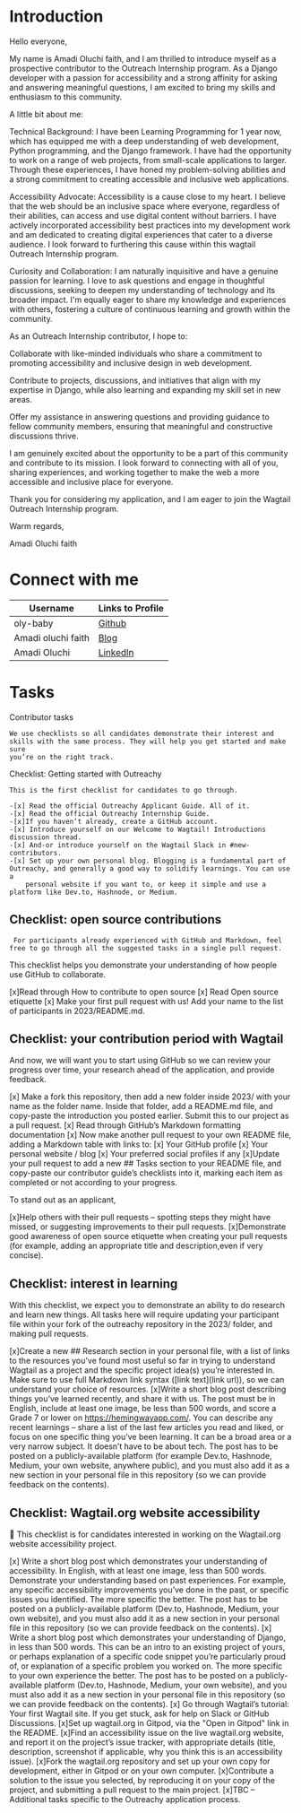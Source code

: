 # Introduction
Hello everyone,

My name is Amadi Oluchi faith, and I am thrilled to introduce myself as a prospective contributor to the Outreach Internship program. As a Django developer with a passion for accessibility and a strong affinity for asking and answering meaningful questions, I am excited to bring my skills and enthusiasm to this community.

A little bit about me:

Technical Background: I have been Learning Programming  for 1 year now, which has equipped me with a deep understanding of web development, Python programming, and the Django framework. I have had the opportunity to work on a range of web projects, from small-scale applications to larger. Through these experiences, I have honed my problem-solving abilities and a strong commitment to creating accessible and inclusive web applications.

Accessibility Advocate: Accessibility is a cause close to my heart. I believe that the web should be an inclusive space where everyone, regardless of their abilities, can access and use digital content without barriers. I have actively incorporated accessibility best practices into my development work and am dedicated to creating digital experiences that cater to a diverse audience. I look forward to furthering this cause within this wagtail Outreach Internship program.

Curiosity and Collaboration: I am naturally inquisitive and have a genuine passion for learning. I love to ask questions and engage in thoughtful discussions, seeking to deepen my understanding of technology and its broader impact. I'm equally eager to share my knowledge and experiences with others, fostering a culture of continuous learning and growth within the community.

As an Outreach Internship contributor, I hope to:

Collaborate with like-minded individuals who share a commitment to promoting accessibility and inclusive design in web development.

Contribute to projects, discussions, and initiatives that align with my expertise in Django, while also learning and expanding my skill set in new areas.

    
Offer my assistance in answering questions and providing guidance to fellow community members, ensuring that meaningful and constructive discussions thrive.

I am genuinely excited about the opportunity to be a part of this community and contribute to its mission. I look forward to connecting with all of you, sharing experiences, and working together to make the web a more accessible and inclusive place for everyone.

Thank you for considering my application, and I am eager to join the Wagtail  Outreach Internship program.

Warm regards,

Amadi Oluchi faith



# Connect with me
| Username | Links to Profile | 
| -------- | -------- | 
| oly-baby| [Github](https://github.com/oly-baby)  | 
| Amadi oluchi faith | [Blog](https://medium.com/@aoluchi61)| 
| Amadi Oluchi | [Linkedln](https://www.linkedin.com/in/amadi-oluchi-76526722b?utm_source=share&utm_campaign=share_via&utm_content=profile&utm_medium=android_app) | 

# Tasks
 Contributor tasks

    We use checklists so all candidates demonstrate their interest and skills with the same process. They will help you get started and make sure 
    you’re on the right track.
 Checklist: Getting started with Outreachy

    This is the first checklist for candidates to go through.

    -[x] Read the official Outreachy Applicant Guide. All of it.
    -[x] Read the official Outreachy Internship Guide.
    -[x]If you haven’t already, create a GitHub account.
    -[x] Introduce yourself on our Welcome to Wagtail! Introductions discussion thread.
    -[x] And-or introduce yourself on the Wagtail Slack in #new-contributors.
    -[x] Set up your own personal blog. Blogging is a fundamental part of Outreachy, and generally a good way to solidify learnings. You can use a 
        personal website if you want to, or keep it simple and use a platform like Dev.to, Hashnode, or Medium.

## Checklist: open source contributions

     For participants already experienced with GitHub and Markdown, feel free to go through all the suggested tasks in a single pull request.

   This checklist helps you demonstrate your understanding of how people use GitHub to collaborate.

   [x]Read through How to contribute to open source
   [x] Read Open source etiquette
   [x] Make your first pull request with us! Add your name to the list of participants in 2023/README.md.

## Checklist: your contribution period with Wagtail

   And now, we will want you to start using GitHub so we can review your progress over time, your research ahead of the application, and provide 
   feedback.

   [x] Make a fork this repository, then add a new folder inside 2023/ with your name as the folder name. Inside that folder, add a README.md file, and 
       copy-paste the introduction you posted earlier. Submit this to our project as a pull request.
   [x] Read through GitHub’s Markdown formatting documentation
   [x] Now make another pull request to your own README file, adding a Markdown table with links to:
       [x] Your GitHub profile
       [x] Your personal website / blog
       [x] Your preferred social profiles if any
   [x]Update your pull request to add a new ## Tasks section to your README file, and copy-paste our contributor guide’s checklists into it, 
      marking each item as completed or not according to your progress.

  To stand out as an applicant,

  [x]Help others with their pull requests – spotting steps they might have missed, or suggesting improvements to their pull requests.
  [x]Demonstrate good awareness of open source etiquette when creating your pull requests (for example, adding an appropriate title and 
  description,even if very concise).

## Checklist: interest in learning

   With this checklist, we expect you to demonstrate an ability to do research and learn new things. All tasks here will require updating your 
   participant file within your fork of the outreachy repository in the 2023/ folder, and making pull requests.

   [x]Create a new ## Research section in your personal file, with a list of links to the resources you’ve found most useful so far in trying to 
      understand Wagtail as a project and the specific project idea(s) you’re interested in. Make sure to use full Markdown link syntax ([link 
      text](link url)), so we can understand your choice of resources.
   [x]Write a short blog post describing things you’ve learned recently, and share it with us. The post must be in English, include at least one 
      image, be less than 500 words, and score a Grade 7 or lower on https://hemingwayapp.com/. You can describe any recent learnings – share 
      a list of the last few articles   you read and liked, or focus on one specific thing you’ve been learning. It can be a broad area or a very narrow 
      subject. It doesn’t have to be about tech. The  post has to be posted on a publicly-available platform (for example Dev.to, 
      Hashnode, Medium, your own website, anywhere public), and you must also add it as a new section in your personal file in this repository (so we can 
      provide feedback on the contents).

## Checklist: Wagtail.org website accessibility

   🚧 This checklist is for candidates interested in working on the Wagtail.org website accessibility project.

   [x] Write a short blog post which demonstrates your understanding of accessibility. In English, with at least one image, less than 500 words. 
       Demonstrate your understanding based on past experiences. For example, any specific accessibility improvements you’ve done in the past, 
       or specific issues you identified. The more specific the better. The post has to be posted on a publicly-available platform (Dev.to, 
       Hashnode, Medium, your own website), and you must also add it as a new section in your personal file in this repository (so we can 
       provide feedback on the contents).
   [x] Write a short blog post which demonstrates your understanding of Django, in less than 500 words. This can be an intro to an existing 
       project of yours, or perhaps explanation of a specific code snippet you’re particularly proud of, or explanation of a specific problem you 
       worked on. The more specific to your own experience the better. The post has to be posted on a publicly-available platform (Dev.to, 
       Hashnode, Medium, your own website), and you must also add it as a new section in your personal file in this repository (so we can 
       provide feedback on the contents).
   [x] Go through Wagtail’s tutorial: Your first Wagtail site. If you get stuck, ask for help on Slack or GitHub Discussions.
    [x]Set up wagtail.org in Gitpod, via the "Open in Gitpod" link in the README.
    [x]Find an accessibility issue on the live wagtail.org website, and report it on the project’s issue tracker, with appropriate details (title, 
       description, screenshot if applicable, why you think this is an accessibility issue).
    [x]Fork the wagtail.org repository and set up your own copy for development, either in Gitpod or on your own computer.
    [x]Contribute a solution to the issue you selected, by reproducing it on your copy of the project, and submitting a pull request to the main 
       project.
    [x]TBC – Additional tasks specific to the Outreachy application process.

